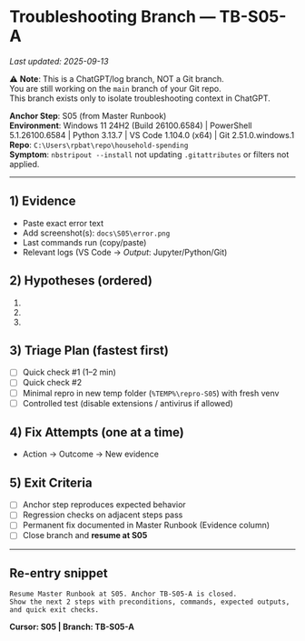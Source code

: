 # Troubleshooting Branch — TB-S05-A
_Last updated: 2025-09-13_

⚠️ **Note**: This is a ChatGPT/log branch, NOT a Git branch.  
You are still working on the `main` branch of your Git repo.  
This branch exists only to isolate troubleshooting context in ChatGPT.

**Anchor Step**: S05 (from Master Runbook)  
**Environment**: Windows 11 24H2 (Build 26100.6584) | PowerShell 5.1.26100.6584 | Python 3.13.7 | VS Code 1.104.0 (x64) | Git 2.51.0.windows.1  
**Repo**: `C:\Users\rpbat\repo\household-spending`  
**Symptom**: `nbstripout --install` not updating `.gitattributes` or filters not applied.

---

## 1) Evidence
- Paste exact error text
- Add screenshot(s): `docs\S05\error.png`
- Last commands run (copy/paste)
- Relevant logs (VS Code → *Output*: Jupyter/Python/Git)

## 2) Hypotheses (ordered)
1. 
2. 
3. 

## 3) Triage Plan (fastest first)
- [ ] Quick check #1 (1–2 min)
- [ ] Quick check #2
- [ ] Minimal repro in new temp folder (`%TEMP%\repro-S05`) with fresh venv
- [ ] Controlled test (disable extensions / antivirus if allowed)

## 4) Fix Attempts (one at a time)
- Action → Outcome → New evidence

## 5) Exit Criteria
- [ ] Anchor step reproduces expected behavior
- [ ] Regression checks on adjacent steps pass
- [ ] Permanent fix documented in Master Runbook (Evidence column)
- [ ] Close branch and **resume at S05**

---

## Re-entry snippet
```
Resume Master Runbook at S05. Anchor TB-S05-A is closed.
Show the next 2 steps with preconditions, commands, expected outputs, and quick exit checks.
```

**Cursor: S05 | Branch: TB-S05-A**
